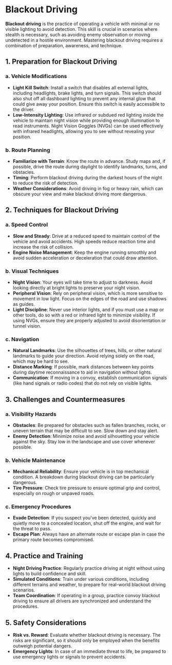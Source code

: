 # Blackout Driving

**Blackout driving** is the practice of operating a vehicle with minimal or no visible lighting to avoid detection. This skill is crucial in scenarios where stealth is necessary, such as avoiding enemy observation or moving undetected in a hostile environment. Mastering blackout driving requires a combination of preparation, awareness, and technique.

## 1. Preparation for Blackout Driving

### a. Vehicle Modifications
- **Light Kill Switch**: Install a switch that disables all external lights, including headlights, brake lights, and turn signals. This switch should also shut off all dashboard lighting to prevent any internal glow that could give away your position. Ensure this switch is easily accessible to the driver.
- **Low-Intensity Lighting**: Use infrared or subdued red lighting inside the vehicle to maintain night vision while providing enough illumination to read instruments. Night Vision Goggles (NVGs) can be used effectively with infrared headlights, allowing you to see without revealing your position.

### b. Route Planning
- **Familiarize with Terrain**: Know the route in advance. Study maps and, if possible, drive the route during daylight to identify landmarks, turns, and obstacles.
- **Timing**: Perform blackout driving during the darkest hours of the night to reduce the risk of detection.
- **Weather Considerations**: Avoid driving in fog or heavy rain, which can obscure your view and make blackout driving more dangerous.

## 2. Techniques for Blackout Driving

### a. Speed Control
- **Slow and Steady**: Drive at a reduced speed to maintain control of the vehicle and avoid accidents. High speeds reduce reaction time and increase the risk of collision.
- **Engine Noise Management**: Keep the engine running smoothly and avoid sudden acceleration or deceleration that could draw attention.

### b. Visual Techniques
- **Night Vision**: Your eyes will take time to adjust to darkness. Avoid looking directly at bright lights to preserve your night vision.
- **Peripheral Vision**: Rely on peripheral vision, which is more sensitive to movement in low light. Focus on the edges of the road and use shadows as guides.
- **Light Discipline**: Never use interior lights, and if you must use a map or other tools, do so with a red or infrared light to minimize visibility. If using NVGs, ensure they are properly adjusted to avoid disorientation or tunnel vision.

### c. Navigation
- **Natural Landmarks**: Use the silhouettes of trees, hills, or other natural landmarks to guide your direction. Avoid relying solely on the road, which may be hard to see.
- **Distance Marking**: If possible, mark distances between key points during daytime reconnaissance to aid in navigation without lights.
- **Communication**: If moving in a convoy, establish communication signals (like hand signals or radio codes) that do not rely on visible lights.

## 3. Challenges and Countermeasures

### a. Visibility Hazards
- **Obstacles**: Be prepared for obstacles such as fallen branches, rocks, or uneven terrain that may be difficult to see. Slow down and stay alert.
- **Enemy Detection**: Minimize noise and avoid silhouetting your vehicle against the sky. Stay low in the landscape and use cover whenever possible.

### b. Vehicle Maintenance
- **Mechanical Reliability**: Ensure your vehicle is in top mechanical condition. A breakdown during blackout driving can be particularly dangerous.
- **Tire Pressure**: Check tire pressure to ensure optimal grip and control, especially on rough or unpaved roads.

### c. Emergency Procedures
- **Evade Detection**: If you suspect you've been detected, quickly and quietly move to a concealed location, shut off the engine, and wait for the threat to pass.
- **Escape Plan**: Always have an alternate route or escape plan in case the primary route becomes compromised.

## 4. Practice and Training

- **Night Driving Practice**: Regularly practice driving at night without using lights to build confidence and skill.
- **Simulated Conditions**: Train under various conditions, including different terrains and weather, to prepare for real-world blackout driving scenarios.
- **Team Coordination**: If operating in a group, practice convoy blackout driving to ensure all drivers are synchronized and understand the procedures.

## 5. Safety Considerations

- **Risk vs. Reward**: Evaluate whether blackout driving is necessary. The risks are significant, so it should only be employed when the benefits outweigh potential dangers.
- **Emergency Lights**: In case of an immediate threat to life, be prepared to use emergency lights or signals to prevent accidents.